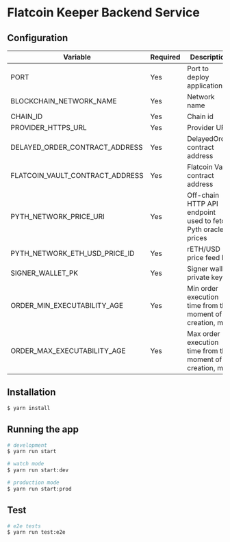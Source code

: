 # Flatcoin Keeper Backend Service

## Configuration

| Variable                                 | Required | Description                                                  | Example                                                                      |
|------------------------------------------|----------|--------------------------------------------------------------|------------------------------------------------------------------------------|
| PORT                                     | Yes      | Port to deploy application                                   | 3000                                                                         |
| BLOCKCHAIN_NETWORK_NAME                  | Yes      | Network name                                                 | Base                                                                         |
| CHAIN_ID                                 | Yes      | Chain id                                                     | 8453                                                                         |
| PROVIDER_HTTPS_URL                       | Yes      | Provider URL                                                 | https://mainnet.base.org                                                     |
| DELAYED_ORDER_CONTRACT_ADDRESS           | Yes      | DelayedOrder contract address                                | https://github.com/dhedge/flatcoin-v1/blob/master/deployments/8453/8453.toml |
| FLATCOIN_VAULT_CONTRACT_ADDRESS          | Yes      | Flatcoin Vault contract address                              | https://github.com/dhedge/flatcoin-v1/blob/master/deployments/8453/8453.toml |
| PYTH_NETWORK_PRICE_URI                   | Yes      | Off-chain HTTP API endpoint used to fetch Pyth oracle prices | See https://docs.pyth.network/documentation                                  |
| PYTH_NETWORK_ETH_USD_PRICE_ID            | Yes      | rETH/USD price feed ID                                       | See https://pyth.network/developers/price-feed-ids                           |
| SIGNER_WALLET_PK                         | Yes      | Signer wallet private key                                    |                                                                              |
| ORDER_MIN_EXECUTABILITY_AGE              | Yes      | Min order execution time from the moment of creation, ms     | 5000                                                                         |
| ORDER_MAX_EXECUTABILITY_AGE              | Yes      | Max order execution time from the moment of creation, ms     | 60000                                                                        |

## Installation

```bash
$ yarn install
```

## Running the app

```bash
# development
$ yarn run start

# watch mode
$ yarn run start:dev

# production mode
$ yarn run start:prod
```

## Test

```bash
# e2e tests
$ yarn run test:e2e

```


